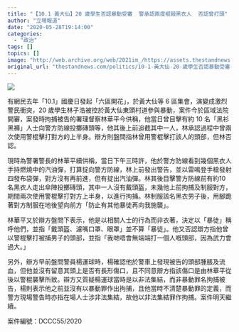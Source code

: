 ```yaml
---
title: "【10.1 黃大仙】20 歲學生否認暴動受審  警承認兩度棍毆黑衣人  否認曾打頭"
author: "立場報道"
date: "2020-05-28T19:14:00"
categories:
  - "政治"
tags: []
topics: []
image: "http://web.archive.org/web/2021im_/https://assets.thestandnews.com/media/photos/20200528-12_EamFF.png"
original_url: "thestandnews.com/politics/10-1-黃大仙-20-歲學生否認暴動受審-警承認兩度棍毆黑衣人-否認曾打頭"
---
```

![](http://web.archive.org/web/2021im_/https://assets.thestandnews.com/media/photos/20200528-12_EamFF.png)

有網民去年「10.1」國慶日發起「六區開花」，於黃大仙等 6 區集會，演變成激烈警民衝突，20 歲學生林子浩被控於黃大仙東頭村道參與暴動，案件今於區域法院開審，案發時拘捕被告的署理督察林華平今供稱，他當日曾目擊有約 10 名「黑衫黑褲」人士向警方防線投擲磚頭等，他其後上前追截其中一人，林承認過程中曾兩次使用警棍擊打對方的上半身。辯方則盤問指林曾用警棍擊打該人的頭部，但林否認。

現時為警署警長的林華平續供稱，當日下午三時許，他於警方防線看到幾個黑衣人手持燃燒中的汽油彈，打算掟向警方防線，林上前發出警告，並以雷鳴登手槍發射四發布袋彈，對方沒有再前進，但有掟出汽油彈。林其後目擊警方防線前有約10名黑衣人走出傘陣投擲磚頭，其中一人沒有戴頭盔，未幾他上前拘捕及制服對方，期間兩次使用警棍擊打對方上半身，以進行拘捕。林制服該名黑衣男子後，用腳跪著對方制服在地後望向前方「防止有其他暴徒再向我施襲」。

林華平又於辯方盤問下表示，他是以相關人士的行為而非衣著，決定以「暴徒」稱呼他們，並指「戴頭盔、濾嘴口罩、眼罩」並不算「暴徒」。他又否認辯方指他曾以警棍擊打被捕男子的頭部，並指「我哋唔會無端端打一個人嘅頭部，因為武力會過大。」

另外，辯方早前盤問警員楊運球時，楊確認他於警車上發現被告的頭部腫脹及流血，但他並沒有留意其頭上是否有長形傷口，且不同意辯方指該傷口是由林華平從後以警棍襲擊所致。辯方又質疑楊運球當時是以非法集結，而非暴動罪名拘捕被告，楊則表示他之前並沒有以暴動罪作出拘捕，且他當時不清楚暴動罪的定義，而警方現場警告時亦指在場人士涉非法集結，故他以非法集結罪作拘捕。案件明天繼續。

案件編號：DCCC55/2020